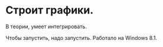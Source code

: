 # __Строит графики.__

В теории, умеет интегрировать.

Чтобы запустить, надо запустить. Работало на Windows 8.1.
